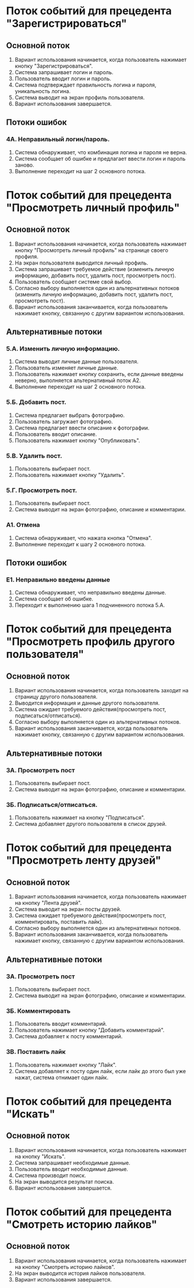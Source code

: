 # Поток событий для прецедента "Зарегистрироваться"  
## Основной поток
1. Вариант использования начинается, когда пользователь нажимает кнопку "Зарегистрироваться".
2. Система запрашивает логин и пароль.
3. Пользователь вводит логин и пароль.
4. Система подтверждает правильность логина и пароля, уникальность логина.
5. Система выводит на экран профиль пользователя.
6. Вариант использования завершается.
## Потоки ошибок
### 4А. Неправильный логин/пароль.
1. Система обнаруживает, что комбинация логина и пароля не верна.
2. Система сообщает об ошибке и предлагает ввести логин и пароль заново.
3. Выполнение переходит на шаг 2 основного потока.

# Поток событий для прецедента "Просмотреть личный профиль"
## Основной поток
1. Вариант использования начинается, когда пользователь нажимает кнопку "Просмотреть личный профиль" на странице своего профиля.
2. На экран пользователя выводится личный профиль.
3. Система запрашивает требуемое действие (изменить личную информацию, добавить пост, удалить пост, просмотреть пост).
4. Пользователь сообщает системе свой выбор.
5. Согласно выбору выполняется один из альтернативных потоков (изменить личную информацию, добавить пост, удалить пост, просмотреть пост).
6. Вариант использования заканчивается, когда пользователь нажимает кнопку, связанную с другим вариантом использования.
## Альтернативные потоки
### 5.A. Изменить личную информацию.
1. Система выводит личные данные пользователя.
2. Пользователь изменяет личные данные.
3. Пользователь нажимает кнопку сохранить, если данные введены неверно, выполняется альтернативный поток А2.
4. Выполнение переходит на шаг 2 основного потока.
### 5.Б. Добавить пост.
1. Система предлагает выбрать фотографию.
2. Пользователь загружает фотографию.
3. Система предлагает ввести описание к фотографии.
4. Пользователь вводит описание.
5. Пользователь нажимает кнопку "Опубликовать".
### 5.В. Удалить пост.
1. Пользователь выбирает пост.
2. Пользователь нажимает кнопку "Удалить".
### 5.Г. Просмотреть пост. 
1. Пользователь выбирает пост.
2. Система выводит на экран фотографию, описание и комментарии.
### А1. Отмена
1. Система обнаруживает, что нажата кнопка "Отмена".
2. Выполнение переходит к шагу 2 основного потока.
## Потоки ошибок
### E1. Неправильно введены данные
1. Система обнаруживает, что неправильно введены данные.
2. Система сообщает об ошибке.
3. Переходит к выполнению шага 1 подчиненного потока 5.А. 

# Поток событий для прецедента "Просмотреть профиль другого пользователя"
## Основной поток
1. Вариант использования начинается, когда пользователь заходит на страницу другого пользователя.
2. Выводится информация и данные другого пользователя.
3. Система ожидает требуемого действия(просмотреть пост, подписаться/отписаться).
4. Согласно выбору выполняется один из альтернативных потоков.
5. Вариант использования заканчивается, когда пользователь нажимает кнопку, связанную с другим вариантом использования.
## Альтернативные потоки
### 3А. Просмотреть пост
1. Пользователь выбирает пост.
2. Система выводит на экран фотографию, описание и комментарии.
### 3Б. Подписаться/отписаться.
1. Пользователь нажимает на кнопку "Подписаться".
2. Система добавляет другого пользователя в список друзей.

# Поток событий для прецедента "Просмотреть ленту друзей"
## Основной поток
1. Вариант использования начинается, когда пользователь нажимает на кнопку "Лента друзей".
2. Система выводит на экран посты друзей.
3. Система ожидает требуемого действия(просмотреть пост, комментировать, поставить лайк).
4. Согласно выбору выполняется один из альтернативных потоков.
5. Вариант использования заканчивается, когда пользователь нажимает кнопку, связанную с другим вариантом использования.
## Альтернативные потоки
### 3А. Просмотреть пост
1. Пользователь выбирает пост.
2. Система выводит на экран фотографию, описание и комментарии.
### 3Б. Комментировать
1. Пользователь вводит комментарий.
2. Пользователь нажимает кнопку "Добавить комментарий".
3. Система добавляет к посту комментарий.
### 3В. Поставить лайк
1. Пользователь нажимает кнопку "Лайк".
2. Система добавляет к посту один лайк, если лайк до этого был уже нажат, система отнимает один лайк.

# Поток событий для прецедента "Искать"
## Основной поток
1. Вариант использования начинается, когда пользователь нажимает на кнопку "Искать".
2. Система запрашивает необходимые данные.
3. Пользователь вводит необходимые данные.
4. Система производит поиск.
5. На экран выводится результат поиска.
6. Вариант использования завершается.

# Поток событий для прецедента "Смотреть историю лайков"
## Основной поток
1. Вариант использования начинается, когда пользователь нажимает на кнопку "Смотреть историю лайков".
2. На экран выводится история лайков пользователя.
3. Вариант использования завершается.
